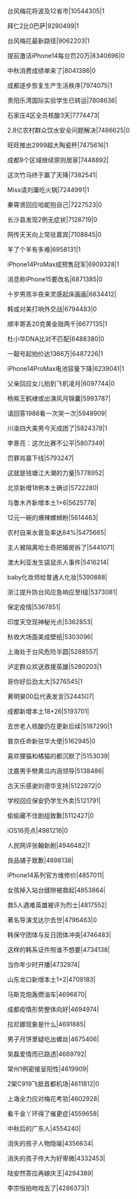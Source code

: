 台风梅花将波及12省市|10544305|1

拜仁2比0巴萨|9290499|1

台风梅花最新路径|9062203|1

提前激活iPhone14每台罚20万|8340696|0

中秋消费成绩单来了|8041396|0

成都逐步恢复生产生活秩序|7974075|1

贵阳乐湾国际实验学生已转运|7808636|

石家庄4区全员核酸3天|7774473|

2.8亿农村群众饮水安全问题解决|7486625|0

旺旺推出2999超大陶瓷杯|7475616|1

成都9个区域继续原则居家|7448892|

这次竹马终于赢了天降|7382541|

Miss请刘庸吃火锅|7244991|1

秦霄贤回应哈妮抱自己|7227523|0

长沙县发现2例无症状|7128719|0

网传天天向上常驻嘉宾|7108845|0

羊了个羊有多难|6958131|1

iPhone14ProMax成预售冠军|6909328|1

消息称iPhone15要改名|6871385|0

十岁男孩半夜来灵感起床画画|6834412|

韩或对美打响外交战|6794483|0

顺丰寄丢20克黄金赔两千|6677135|1

杜小华DNA比对不匹配|6488380|0

一靓号起拍价达1366万|6487226|1

iPhone14ProMax电池容量下降|6239041|1

父亲回应女儿拍到飞机凌月|6097744|0

杨紫王鹤棣或出演风月锦囊|5993787|

请回答1988看一次哭一次|5948909|

川渝四大美男今天成团了|5824378|1

李景亮：这次比赛不公平|5807349|

罚罪肖晨下线|5793247|

这就是钱塘江大潮的力量|5778952|

北京新增18例本土确诊|5722280|

乌鲁木齐新增本土1+6|5625778|

12元一碗的爆辣螺蛳粉|5614463|

农村自来水普及率达84%|5475665|

主人被隔离哈士奇把婚房拆了|5441071|

澳大利亚发生袋鼠杀人事件|5416214|

baby化妆师给普通人化妆|5390888|

浙江提升防台风应急响应至Ⅰ级|5373081|

保定疫情|5367851|

印度天空现神秘光点|5362853|

秋收大场面美成壁纸|5303096|

上海处于台风危险半圆|5288557|

泸定群众欢送救援英雄|5280203|1

哥你好后劲太大|5276545|1

黄明昊00后代表发言|5244507|

成都新增本土18+26|5193701|

去世老人核酸仍在更新后续|5187290|1

普京任命新驻华大使|5162945|0

喜欢狸猫和橘猫的都沉默了|5153039|

沈嘉男手劈黄瓜内涵领导|5138486|

古天乐感谢刘德华支持|5122872|0

学校回应保安扔学生外卖|5121791|

偷偷藏不住剧组致歉|5112427|0

iOS16亮点|4981216|0

人民网评张翰新剧|4946482|1

良品铺子致歉|4898138|

iPhone14系列官方维修价|4857011|

女孩掉入站台缝隙被救起|4853864|

救5人遇难英雄被评为烈士|4817552|

著名导演戈达尔去世|4796463|0

韩保守团体与反日团体冲突|4746483|

这样的韩系证件照谁不想要|4734138|

当你年少时开播|4732974|

山东龙口新增本土1+2|4709183|

马斯克炮轰燃油车|4696870|

成都疫情形势整体向好|4694974|

拉尼娜现象是什么|4691885|

男子月饼里疑吃出螺丝|4675406|

吴磊爱情而已路透|4669792|

常州1例密接呈阳性|4619909|

2架C919飞抵首都机场|4611812|0

上海全力应对梅花考验|4602928|

看千金丫环得了催更症|4559658|

中秋后的广东人|4554240|

消失的孩子人物隐喻|4356634|

消失的孩子佟大为好卑微|4332453|

陆安然答应再嫁庆王|4294389|

李宗恒拍吻戏去了|4286373|1

